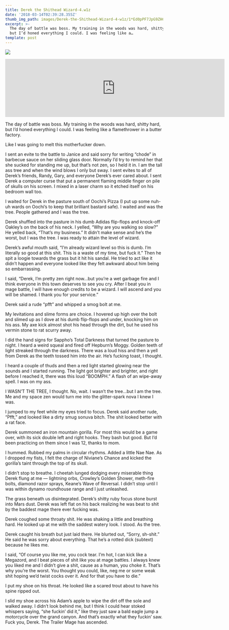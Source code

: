 ```yaml
---
title: Derek the Shithead Wizard-4.w1z
date: '2018-03-14T02:39:28.355Z'
thumb_img_path: images/Derek-the-Shithead-Wizard-4-w1z/1*Ed0pPF7JpG9ZHCRfdM3XEg.jpeg
excerpt: >-
  The day of battle was boss. My training in the woods was hard, shitty hard,
  but I’d honed everything I could. I was feeling like a…
template: post
---
```

![](/images/Derek-the-Shithead-Wizard-4-w1z/1*Ed0pPF7JpG9ZHCRfdM3XEg.jpeg)

<iframe src="https://play.ht/embed/?article_url=https://medium.com/_p/derek-the-shithead-wizard-4-w1z-37435c3b064" width="700" height="185" frameborder="0" scrolling="no"></iframe>

The day of battle was boss. My training in the woods was hard, shitty hard, but I’d honed everything I could. I was feeling like a flamethrower in a butter factory.

Like I was going to melt this motherfucker down.

I sent an evite to the battle to Janice and said sorry for writing “chode” in barbecue sauce on her sliding glass door. Normally I’d try to remind her that she sucked for standing me up, but that’s not zen, so I held it in. I am the tall ass tree and when the wind blows I only but sway. I sent evites to all of Derek’s friends, Randy, Gary, and everyone Derek’s ever cared about. I sent Derek a computer curse that put a permanent flaming middle finger on pile of skulls on his screen. I mixed in a laser charm so it etched itself on his bedroom wall too.

I waited for Derek in the pasture south of Oochi’s Pizza (I put up some nuh-uh wards on Oochi’s to keep that brilliant bastard safe). I waited and was the tree. People gathered and I was the tree.

Derek shuffled into the pasture in his dumb Adidas flip-flops and knock-off Oakley’s on the back of his neck. I yelled, “Why are you walking so slow?” He yelled back, “That’s my business.” It didn’t make sense and he’s the worst, but I was the tree. I was ready to attain the level of wizard.

Derek’s awful mouth said, “I’m already wizard level so this is dumb. I’m literally so good at this shit. This is a waste of my time, but fuck it.” Then he spit a loogie towards the grass but it hit his sandal. He tried to act like it didn’t happen and everyone looked like they felt awkward about him being so embarrassing.

I said, “Derek, I’m pretty zen right now…but you’re a wet garbage fire and I think everyone in this town deserves to see you cry. After I beat you in mage battle, I will have enough credits to be a wizard. I will ascend and you will be shamed. I thank you for your service.”

Derek said a rude “pfft” and whipped a smog bolt at me.

My levitations and slime forms are choice. I hovered up high over the bolt and slimed up as I dove at his dumb flip-flops and under, knocking him on his ass. My axe kick almost shot his head through the dirt, but he used his vermin stone to rat scurry away.

I did the hand signs for Sappho’s Total Darkness that turned the pasture to night. I heard a weird squeal and fired off Hepburn’s Moggy. Golden teeth of light streaked through the darkness. There was a loud hiss and then a yell from Derek as the teeth tossed him into the air. He’s fucking toast, I thought.

I heard a couple of thuds and then a red light started glowing near the sounds and I started running. The light got brighter and brighter, and right before I reached it, there was this loud “BOOMPH.” A flash of an wipe-away spell. I was on my ass.

I WASN’T THE TREE, I thought. No, wait. I wasn’t the tree…but I am the tree. Me and my space zen would turn me into the glitter-spark nova I knew I was.

I jumped to my feet while my eyes tried to focus. Derek said another rude, “Pfft,” and looked like a dirty smug sonuva bitch. The shit looked better with a rat face.

Derek summoned an iron mountain gorilla. For most this would be a game over, with its sick double left and right hooks. They bash but good. But I’d been practicing on them since I was 12, thanks to mom.

I hummed. Rubbed my palms in circular rhythms. Added a little Nae Nae. As I dropped my fists, I felt the charge of Niviane’s Chance and kicked the gorilla’s taint through the top of its skull.

I didn’t stop to breathe. I cheetah lunged dodging every miserable thing Derek flung at me — lightning orbs, Crowley’s Golden Shower, meth-fire bolts, diamond razor sprays, Keane’s Wave of Reversal. I didn’t stop until I was within dynamo roundhouse range and I just unleashed.

The grass beneath us disintegrated. Derek’s shitty ruby focus stone burst into Mars dust. Derek was left flat on his back realizing he was beat to shit by the baddest mage there ever fucking was.

Derek coughed some throaty shit. He was shaking a little and breathing hard. He looked up at me with the saddest watery look. I stood. As the tree.

Derek caught his breath but just laid there. He blurted out, “Sorry, sh-shit.” He said he was sorry about everything. That he’s a rotted dick (subtext) because he likes me.

I said, “Of course you like me, you cock tear. I’m hot, I can kick like a Megazord, and I beat pieces of shit like you at mage battles. I always knew you liked me and I didn’t give a shit, cause as a human, you choke it. That’s why you’re the worst. You thought you could, like, neg me or some weak shit hoping we’d twist cocks over it. And for that you have to die.”

I put my shoe on his throat. He looked like a scared trout about to have his spine ripped out.

I slid my shoe across his Adam’s apple to wipe the dirt off the sole and walked away. I didn’t look behind me, but I think I could hear stoked whispers saying, “she fuckin’ did it,” like they just saw a bald eagle jump a motorcycle over the grand canyon. And that’s exactly what they fuckin’ saw. Fuck you, Derek. The Trailer Mage has ascended.
